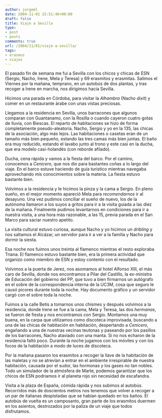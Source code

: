 ```yaml
---
author: jorgeml
date: 2004-11-01 15:51:46+00:00
draft: false
title: Viaje a Sevilla
type: 
- post
- posts
comments: true
url: /2004/11/01/viaje-a-sevilla/
tags:
- erasmus
- viajes
---
```


El pasado fin de semana me fui a Sevilla con los chicos y chicas de ESN (Sergio, Nacho, Irene, Mela y Teresa) y 69 erasmitos y erasmitas. Salimos el Viernes por la mañana, temprano, en un autobús de dos plantas, y tras recoger a Irene en marcha, nos dirigimos hacia Sevilla.

Hicimos una parada en Córdoba, para visitar la _Alhambra_ (Nacho _dixit_) y comer en un restaurante árabe con unas vistas preciosas.

Llegamos a la residencia en Sevilla, unos barracones que algunos comparan con Guantanamo, con la Rosilla o cuando cayeron cuatro gotas de lluvia, con Biescas. El reparto de habitaciones se hizo de forma completamente pseudo-aleatoria. Nacho, Sergio y yo en la 135, las chicas de la asociación, algo más lejos. Las habitaciones o casetas eran de un tamaño más bien pequeño, estando las tres camas más bien juntas. El baño era muy reducido, estando el lavabo junto al trono y este casi en la ducha, que era modelo casi-holandés (con reborde afilado).

Ducha, cena rápida y vamos a la fiesta del barco. Por el camino, conocemos a _Cenicero_, que nos dio para bastantes coñas a lo largo del viaje. En el barco estuve haciendo de guía turistico mientras navegaba aprovechando mis conocimientos sobre la materia. La fiesta estuvo bastante bien.

Volvimos a la residencia y le hicimos la pinza y la cama a Sergio. En pleno sueño, en el mejor momento apareció Mela para _recomendarnos_ ir al desayuno. Una vez pudimos conciliar el sueño de nuevo, los de la autónoma llamaron a los suyos a gritos para ir a la visita guiada a las diez de la mañana. Finalmente pudimos levantarnos en condiciones para ir a nuestra visita, a una hora más razonable, a las 15, previa parada en el San Marco para saciar nuestro apetito.

La visita cultural estuvo curiosa, aunque Nacho y yo hicimos un _dribling_ y nos saltamos el Alcázar, un servidor para ir a ver a la familia y Nacho para dormir la siesta.

Esa noche nos fuimos unos treinta al flamenco mientras el resto exploraba Triana. El flamenco estuvo bastante bien, era la primera actividad que organizo como miembro de ESN y estoy contento con el resultado.

Volvimos a la puerta de Jerez, nos asomamos al hotel Alfonso XIII, el más caro de Sevilla, donde nos encontramos a Pilar del Castillo, la ex-ministra de Educación del gobierno del PP, que tuvo a bien firmarnos un autógrafo en el sobre de la correspondencia interna de la UC3M, cosa que seguro le causó picores durante toda la noche. Hay documento gráfico y un servidor cargó con el sobre toda la noche.

Fuimos a la calle Betis a tomarnos unos chismes y después volvimos a la residencia, donde Irene se fue a la cama, Mela y Teresa, las dos _hermanas_, se fueron de fiesta y nos encontramos con Sergio. Montamos una muy buena, en la carpa que utilizamos como discoteca improvisada, buscando a una de las chicas de habitación en habitación, despertando a _Cenicero_, engañando a una de nuestras vecinas teutonas y paseando por los pasillos de los barracones, Nacho ataviado con una manta. Si no nos echaron de la residencia faltó poco. Durante la noche jugamos con los móviles y con los focos de la habitación a modo de luces de discoteca.

Por la mañana pasaron los erasmitos a recoger la llave de la habitación de las maletas y no se atrevían a entrar en el ambiente irrespirable de nuestra habitación, causada por el sudor, las hormonas y los gases no tan nobles. Todo un simulador de la atmósfera de Marte, podemos garantizar que los chicos de ESN podriamos ir al planeta rojo sin necesidad de escafandra.

Visita a la plaza de España, cómida rápida y nos subimos al autobús. Recorridos más de doscientos metros nos tenemos que volver a recoger a un par de italianas despistadas que se habían quedado en los baños. El autobús de vuelta es un camposanto, gran parte de los erasmitos duermen en los asientos, destrozados por la paliza de un viaje que todos disfrutamos.
